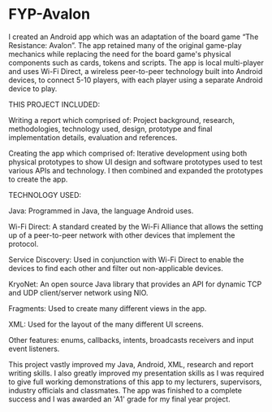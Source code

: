 # FYP-Avalon

I created an Android app which was an adaptation of the board game “The Resistance: Avalon”. 
The app retained many of the original game-play mechanics while replacing the need for the board game's physical components such as cards, tokens and scripts. 
The app is local multi-player and uses Wi-Fi Direct, a wireless peer-to-peer technology built into Android devices, to connect 5-10 players, with each player using a separate Android device to play.

THIS PROJECT INCLUDED:

Writing a report which comprised of: Project background, research, methodologies, technology used, design, prototype and final implementation details, evaluation and references.

Creating the app which comprised of: Iterative development using both physical prototypes to show UI design and software prototypes used to test various APIs and technology. I then combined and expanded the prototypes to create the app.

TECHNOLOGY USED:

Java: Programmed in Java, the language Android uses.

Wi-Fi Direct: A standard created by the Wi-Fi Alliance that allows the setting up of a peer-to-peer network with other devices that implement the protocol.

Service Discovery: Used in conjunction with Wi-Fi Direct to enable the devices to find each other and filter out non-applicable devices.

KryoNet: An open source Java library that provides an API for dynamic TCP and UDP client/server network using NIO.

Fragments: Used to create many different views in the app.

XML: Used for the layout of the many different UI screens. 

Other features: enums, callbacks, intents, broadcasts receivers and input event listeners.

This project vastly improved my Java, Android, XML, research and report writing skills. 
I also greatly improved my presentation skills as I was required to give full working demonstrations of this app to my lecturers, supervisors, industry officials and classmates. 
The app was finished to a complete success and I was awarded an 'A1' grade for my final year project.

